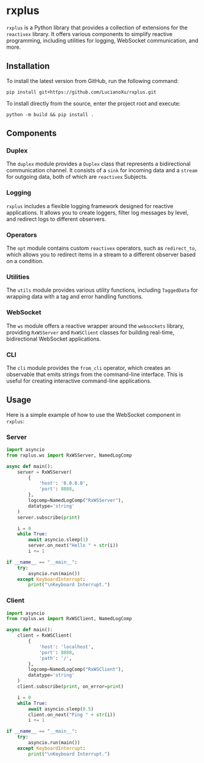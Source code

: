 # rxplus

`rxplus` is a Python library that provides a collection of extensions for the `reactivex` library. It offers various components to simplify reactive programming, including utilities for logging, WebSocket communication, and more.

## Installation

To install the latest version from GitHub, run the following command:
```
pip install git+https://github.com/LucianoXu/rxplus.git
```

To install directly from the source, enter the project root and execute:
```
python -m build && pip install .
```

## Components

### Duplex

The `duplex` module provides a `Duplex` class that represents a bidirectional communication channel. It consists of a `sink` for incoming data and a `stream` for outgoing data, both of which are `reactivex` Subjects.

### Logging

`rxplus` includes a flexible logging framework designed for reactive applications. It allows you to create loggers, filter log messages by level, and redirect logs to different observers.

### Operators

The `opt` module contains custom `reactivex` operators, such as `redirect_to`, which allows you to redirect items in a stream to a different observer based on a condition.

### Utilities

The `utils` module provides various utility functions, including `TaggedData` for wrapping data with a tag and error handling functions.

### WebSocket

The `ws` module offers a reactive wrapper around the `websockets` library, providing `RxWSServer` and `RxWSClient` classes for building real-time, bidirectional WebSocket applications.

### CLI

The `cli` module provides the `from_cli` operator, which creates an observable that emits strings from the command-line interface. This is useful for creating interactive command-line applications.

## Usage

Here is a simple example of how to use the WebSocket component in `rxplus`:

### Server

```python
import asyncio
from rxplus.ws import RxWSServer, NamedLogComp

async def main():
    server = RxWSServer(
        {
            'host': '0.0.0.0',
            'port': 8888,
        },
        logcomp=NamedLogComp("RxWSServer"),
        datatype='string'
    )
    server.subscribe(print)

    i = 0
    while True:
        await asyncio.sleep(1)
        server.on_next("Hello " + str(i))
        i += 1

if __name__ == "__main__":
    try:
        asyncio.run(main())
    except KeyboardInterrupt:
        print("\nKeyboard Interrupt.")
```

### Client

```python
import asyncio
from rxplus.ws import RxWSClient, NamedLogComp

async def main():
    client = RxWSClient(
        {
            'host': 'localhost',
            'port': 8888,
            'path': '/',
        },
        logcomp=NamedLogComp("RxWSClient"),
        datatype='string'
    )
    client.subscribe(print, on_error=print)

    i = 0
    while True:
        await asyncio.sleep(0.5)
        client.on_next("Ping " + str(i))
        i += 1

if __name__ == "__main__":
    try:
        asyncio.run(main())
    except KeyboardInterrupt:
        print("\nKeyboard Interrupt.")
```
